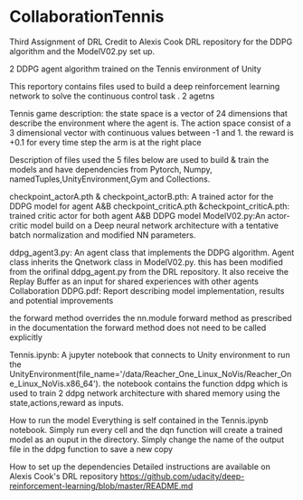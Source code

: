 # CollaborationTennis
Third Assignment of DRL
Credit to Alexis Cook DRL repository for the DDPG algorithm and the ModelV02.py set up.

2 DDPG agent algorithm trained on the Tennis environment of Unity

This reportory contains files used to build a deep reinforcement learning network to solve the continuous control task . 2 agetns

Tennis game description: the state space is a vector of 24 dimensions that describe the environment where the agent is. The action space consist of a 3 dimensional vector with continuous values between -1 and 1. the reward is +0.1 for every time step the arm is at the right place

Description of files used
the 5 files below are used to build & train the models and have dependencies from Pytorch, Numpy, namedTuples,UnityEnvironment,Gym and Collections.

checkpoint_actorA.pth & checkpoint_actorB.pth: A trained actor for the DDPG model for agent A&B 
checkpoint_criticA.pth &checkpoint_criticA.pth:  trained critic actor for both agent A&B 
DDPG model ModelV02.py:An actor-critic model build on a Deep neural network architecture with a tentative batch normalization and modified NN parameters. 

ddpg_agent3.py: An agent class that implements the DDPG algorithm. Agent class inherits the Qnetwork class in ModelV02.py. this has been modified from the orifinal ddpg_agent.py from the DRL repository. It also receive the Replay Buffer as an input for shared experiences with other agents
Collaboration DDPG.pdf: Report describing model implementation, results and potential improvements

the forward method overrides the nn.module forward method as prescribed in the documentation the forward method does not need to be called explicitly

Tennis.ipynb: A jupyter notebook that connects to Unity environment to run the UnityEnvironment(file_name='/data/Reacher_One_Linux_NoVis/Reacher_One_Linux_NoVis.x86_64'). the notebook contains the function ddpg which is used to train 2 ddpg network architecture with shared memory using the state,actions,reward as inputs. 

How to run the model
Everything is self contained in the Tennis.ipynb notebook. Simply run every cell and the dqn function will create a trained model as an ouput in the directory. Simply change the name of the output file in the ddpg function to save a new copy

How to set up the dependencies Detailed instructions are available on Alexis Cook's DRL repository https://github.com/udacity/deep-reinforcement-learning/blob/master/README.md
